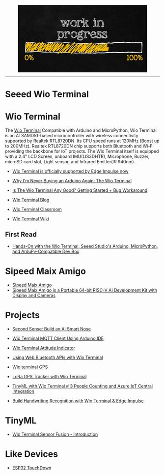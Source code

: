<!--
Maintainer:   jeffskinnerbox@yahoo.com / www.jeffskinnerbox.me
Version:      0.0.0
-->


<div align="center">
<img src="https://raw.githubusercontent.com/jeffskinnerbox/blog/main/content/images/banners-bkgrds/work-in-progress.jpg" title="These materials require additional work and are not ready for general use." align="center" width=420px height=219px>
</div>


-----



# Seeed Wio Terminal

# Wio Terminal

The [Wio Terminal](https://www.seeedstudio.com/Wio-Terminal-p-4509.html)
Compatible with Arduino and MicroPython, Wio Terminal is an ATSAMD51-based microcontroller with wireless connectivity supported by Realtek RTL8720DN. Its CPU speed runs at 120MHz (Boost up to 200MHz). Realtek RTL8720DN chip supports both Bluetooth and Wi-Fi providing the backbone for IoT projects. The Wio Terminal itself is equipped with a 2.4” LCD Screen, onboard IMU(LIS3DHTR), Microphone, Buzzer, microSD card slot, Light sensor, and Infrared Emitter(IR 940nm).

* [Wio Terminal is officially supported by Edge Impulse now](https://www.seeedstudio.com/blog/2020/07/23/wio-terminal-is-officially-supported-by-edge-impulse-now/)
* [Why I'm Never Buying an Arduino Again: The Wio Terminal](https://www.youtube.com/watch?v=K4Irg3N7iLM)
* [Is The Wio Terminal Any Good? Getting Started + Bug Workaround](https://www.youtube.com/watch?v=pX_8mE53En4)

* [Wio Terminal Blog](https://www.seeedstudio.com/blog/tag/wio-terminal/)
* [Wio Terminal Classroom](https://www.youtube.com/playlist?list=PLpH_4mf13-A0MzOdPNITVfoVBMvf7Rg9g)
* [Wio Terminal Wiki](https://wiki.seeedstudio.com/Wio-Terminal-Getting-Started/)

## First Read

* [Hands-On with the Wio Terminal, Seeed Studio's Arduino, MicroPython, and ArduPy-Compatible Dev Box](https://www.hackster.io/news/hands-on-with-the-wio-terminal-seeed-studio-s-arduino-micropython-and-ardupy-compatible-dev-box-f8bf5b0bb493)

# Sipeed Maix Amigo

* [Sipeed Maix Amigo](https://www.seeedstudio.com/Sipeed-Maix-Amigo-p-4689.html)
* [Sipeed Maix Amigo is a Portable 64-bit RISC-V AI Development Kit with Display and Cameras](https://www.cnx-software.com/2020/08/24/sipeed-maix-amigo-portable-64-bit-risc-v-ai-development-kit-display-cameras/)

# Projects

* [Second Sense: Build an AI Smart Nose](https://makezine.com/projects/second-sense-build-an-ai-smart-nose)

* [Wio Terminal MQTT Client Using Arduino IDE](https://dzone.com/articles/wio-terminal-mqtt-client-using-arduino-ide)
* [Wio Terminal Attitude Indicator](https://www.hackster.io/SeeedStudio/wio-terminal-attitude-indicator-eae8d6)
* [Using Web Bluetooth APIs with Wio Terminal](https://wiki.seeedstudio.com/Wio-Terminal-Web-Bluetooth/)
* [Wio terminal GPS](https://www.hackster.io/SeeedStudio/wio-terminal-gps-ad70e2)
* [LoRa GPS Tracker with Wio Terminal](https://www.hackster.io/idreams/lora-gps-tracker-with-wio-terminal-5d8647)
* [TinyML with Wio Terminal # 3 People Counting and Azure IoT Central Integration](https://www.seeedstudio.com/blog/2021/02/26/tinyml-with-wio-terminal-3-people-counting-and-azure-iot-central-integration/)
* [Build Handwriting Recognition with Wio Terminal & Edge Impulse](https://www.seeedstudio.com/blog/2021/03/02/handwriting-recognition-with-wio-terminal-edge-impulse/)

# TinyML

* [Wio Terminal Sensor Fusion - Introduction](https://www.element14.com/community/community/project14/sensors/blog/2020/10/26/wio-terminal-sensor-fusion)

# Like Devices

* [ESP32 TouchDown](https://esp32touchdown.com/)



